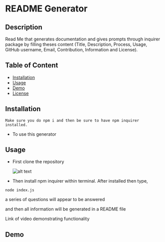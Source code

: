 # README Generator

## Description

Read Me that generates documentation and gives prompts through inquirer package
by filling theses content (Title, Description, Process, Usage, GitHub username, Email, Contribution, Information and License).

## Table of Content

- [Installation](#installation)
- [Usage](#usage)
- [Demo](#Demo)
- [License](#license)

## Installation

    Make sure you do npm i and then be sure to have npm inquirer installed.

- To use this generator

## Usage

- First clone the repository

  ![alt text](./assests/screen1.png)

- Then install npm inquirer within terminal.
  After installed then type,

```
node index.js
```

a series of questions will appear to be answered

and then all information will be generated in a README file

Link of video demonstrating functionality

## Demo
